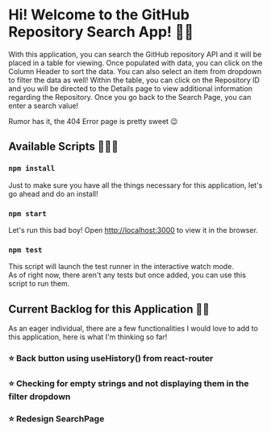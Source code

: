 # Hi! Welcome to the GitHub Repository Search App! 👋🏾

With this application, you can search the GitHub repository API and it will be placed in a table for viewing.
Once populated with data, you can click on the Column Header to sort the data. You can also select an item from dropdown to filter the data as well!
Within the table, you can click on the Repository ID and you will be directed to the Details page to view additional information regarding the Repository.
Once you go back to the Search Page, you can enter a search value!

Rumor has it, the 404 Error page is pretty sweet 😉

## Available Scripts 🏃🏾‍♀️

### `npm install`

Just to make sure you have all the things necessary for this application, let's go ahead and do an install!

### `npm start`

Let's run this bad boy! Open [http://localhost:3000](http://localhost:3000) to view it in the browser.

### `npm test`

This script will launch the test runner in the interactive watch mode.\
As of right now, there aren't any tests but once added, you can use this script to run them.

## Current Backlog for this Application ✍🏾

As an eager individual, there are a few functionalities I would love to add to this application, here is what I'm thinking so far!

### ⭐️ Back button using useHistory() from react-router

### ⭐️ Checking for empty strings and not displaying them in the filter dropdown

### ⭐️ Redesign SearchPage
